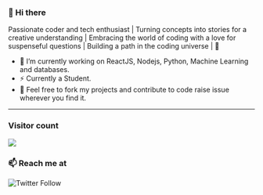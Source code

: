### 👋 Hi there 
Passionate coder and tech enthusiast | Turning concepts into stories for a creative understanding | Embracing the world of coding with a love for suspenseful questions | Building a path in the coding universe | 🚀


- 🔭 I’m currently working on ReactJS, Nodejs, Python, Machine Learning and databases.
- ⚡ Currently a Student.
- 💬 Feel free to fork my projects and contribute to code raise issue wherever you find it.

<hr />

### Visitor count
![](https://komarev.com/ghpvc/?username=Sanyam1427)

### 📫 Reach me at 
![Twitter Follow](https://img.shields.io/twitter/follow/1427_sanyam?style=social)
